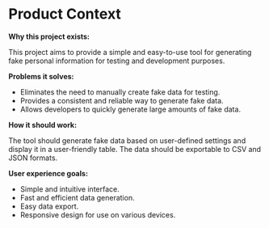 # Product Context

**Why this project exists:**

This project aims to provide a simple and easy-to-use tool for generating fake personal information for testing and development purposes.

**Problems it solves:**

*   Eliminates the need to manually create fake data for testing.
*   Provides a consistent and reliable way to generate fake data.
*   Allows developers to quickly generate large amounts of fake data.

**How it should work:**

The tool should generate fake data based on user-defined settings and display it in a user-friendly table. The data should be exportable to CSV and JSON formats.

**User experience goals:**

*   Simple and intuitive interface.
*   Fast and efficient data generation.
*   Easy data export.
*   Responsive design for use on various devices.
